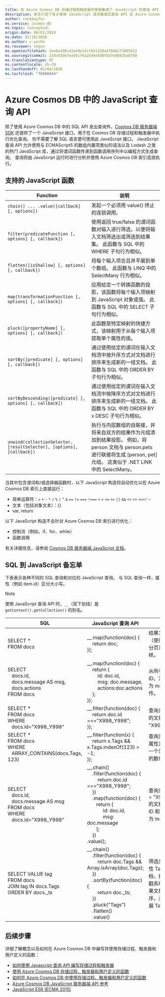 ```yaml
---
title: 在 Azure Cosmos DB 存储过程和触发器中使用集成了 JavaScript 的查询 API
description: 本文介绍了有关使用 JavaScript 语言集成式查询 API 在 Azure Cosmos DB 中创建存储过程和触发器的概念。
author: rockboyfor
ms.service: cosmos-db
ms.topic: conceptual
origin.date: 08/01/2019
ms.date: 02/10/2020
ms.author: v-yeche
ms.reviewer: sngun
ms.openlocfilehash: 2ee0a190c42ee9e161f841320a47846273805922
ms.sourcegitcommit: 23dc63b6fea451f6a2bd4e8d0fbd7ed082ba0740
ms.translationtype: HT
ms.contentlocale: zh-CN
ms.lasthandoff: 02/04/2020
ms.locfileid: "76980444"
---
```

# <a name="javascript-query-api-in-azure-cosmos-db"></a>Azure Cosmos DB 中的 JavaScript 查询 API

除了使用 Azure Cosmos DB 中的 SQL API 发出查询外，[Cosmos DB 服务器端 SDK](https://azure.github.io/azure-cosmosdb-js-server/) 还提供了一个 JavaScript 接口，用于在 Cosmos DB 存储过程和触发器中执行优化查询。 你不需要了解 SQL 语言便可使用此 JavaScript 接口。 JavaScript 查询 API 允许使用与 ECMAScript5 的数组内置项类似的语法以及 Lodash 之类的热门 JavaScript 库，通过将谓词函数传递到函数调用序列中以编程方式生成查询。 查询将由 JavaScript 运行时进行分析并使用 Azure Cosmos DB 索引高效执行。

## <a name="supported-javascript-functions"></a>支持的 JavaScript 函数

| **Function** | **说明** |
|---------|---------|
|`chain() ... .value([callback] [, options])`|发起一个必须用 value() 终止的连锁调用。|
|`filter(predicateFunction [, options] [, callback])`|使用返回 true/false 的谓词函数对输入进行筛选，以便将输入文档筛选出或筛选到结果集。 此函数与 SQL 中的 WHERE 子句行为相似。|
|`flatten([isShallow] [, options] [, callback])`|将每个输入项合且并平展到单个数组。 此函数与 LINQ 中的 SelectMany 行为相似。|
|`map(transformationFunction [, options] [, callback])`|应用给定一个转换函数的投影，该函数将每个输入项映射到 JavaScript 对象或值。 此函数与 SQL 中的 SELECT 子句行为相似。|
|`pluck([propertyName] [, options] [, callback])`|此函数是特定映射的快捷方式，该映射用于从每个输入项提取单个属性的值。|
|`sortBy([predicate] [, options] [, callback])`|通过使用给定的谓词在输入文档流中按升序方式对文档进行排序来生成新的一组文档。 此函数与 SQL 中的 ORDER BY 子句行为相似。|
|`sortByDescending([predicate] [, options] [, callback])`|通过使用给定的谓词在输入文档流中按降序方式对文档进行排序来生成新的一组文档。 此函数与 SQL 中的 ORDER BY x DESC 子句行为相似。|
|`unwind(collectionSelector, [resultSelector], [options], [callback])`|执行与内层数组的自联接，并将来自双方的结果作为元组添加到结果投影。 例如，将 person 文档与 person.pets 进行联接将生成 [person, pet] 元组。 这类似于 .NET LINK 中的 SelectMany。|

当其中包含谓词和/或选择器函数时，以下 JavaScript 构造将自动优化以在 Azure Cosmos DB 索引上直接运行：

- 简单运算符：`=` `+` `-` `*` `/` `%` `|` `^` `&` `==` `!=` `===` `!===` `<` `>` `<=` `>=` `||` `&&` `<<` `>>` `>>>!` `~`
- 文本（包括对象文本）：{}
- var, return

以下 JavaScript 构造不会针对 Azure Cosmos DB 索引进行优化：

- 控制流（例如，if、for、while）
- 函数调用

有关详细信息，请参阅 [Cosmos DB 服务器端 JavaScript 文档](https://azure.github.io/azure-cosmosdb-js-server/)。

## <a name="sql-to-javascript-cheat-sheet"></a>SQL 到 JavaScript 备忘单

下表表示各种不同的 SQL 查询和对应的 JavaScript 查询。 与 SQL 查询一样，属性（例如 item.id）区分大小写。

> [!NOTE]
> 使用 JavaScript 查询 API 时，`__`（双下划线）是 `getContext().getCollection()` 的别名。

|**SQL**|**JavaScript 查询 API**|**说明**|
|---|---|---|
|SELECT *<br />FROM docs| __.map(function(doc) { <br />&nbsp;&nbsp;&nbsp;&nbsp;return doc;<br />});|结果为所有文档（使用延续令牌分页）保持原样。|
|SELECT <br />&nbsp;&nbsp;&nbsp;docs.id,<br />&nbsp;&nbsp;&nbsp;docs.message AS msg,<br />&nbsp;&nbsp;&nbsp;docs.actions <br />FROM docs|__.map(function(doc) {<br />&nbsp;&nbsp;&nbsp;&nbsp;return {<br />&nbsp;&nbsp;&nbsp;&nbsp;&nbsp;&nbsp;&nbsp;&nbsp;id: doc.id,<br />&nbsp;&nbsp;&nbsp;&nbsp;&nbsp;&nbsp;&nbsp;&nbsp;msg: doc.message,<br />&nbsp;&nbsp;&nbsp;&nbsp;&nbsp;&nbsp;&nbsp;&nbsp;actions:doc.actions<br />&nbsp;&nbsp;&nbsp;&nbsp;};<br />});|从所有文档投影 ID、消息（别名为 msg）和操作。|
|SELECT *<br />FROM docs<br />WHERE<br />&nbsp;&nbsp;&nbsp;docs.id="X998_Y998"|__.filter(function(doc) {<br />&nbsp;&nbsp;&nbsp;&nbsp;return doc.id ==="X998_Y998";<br />});|查询具有此谓词的文档：id = "X998_Y998"。|
|SELECT *<br />FROM docs<br />WHERE<br />&nbsp;&nbsp;&nbsp;ARRAY_CONTAINS(docs.Tags, 123)|__.filter(function(x) {<br />&nbsp;&nbsp;&nbsp;&nbsp;return x.Tags && x.Tags.indexOf(123) > -1;<br />});|查询具有 Tags 属性且 Tags 为一个包含值 123 的数组的文档。|
|SELECT<br />&nbsp;&nbsp;&nbsp;docs.id,<br />&nbsp;&nbsp;&nbsp;docs.message AS msg<br />FROM docs<br />WHERE<br />&nbsp;&nbsp;&nbsp;docs.id="X998_Y998"|__.chain()<br />&nbsp;&nbsp;&nbsp;&nbsp;.filter(function(doc) {<br />&nbsp;&nbsp;&nbsp;&nbsp;&nbsp;&nbsp;&nbsp;&nbsp;return doc.id ==="X998_Y998";<br />&nbsp;&nbsp;&nbsp;&nbsp;})<br />&nbsp;&nbsp;&nbsp;&nbsp;.map(function(doc) {<br />&nbsp;&nbsp;&nbsp;&nbsp;&nbsp;&nbsp;&nbsp;return {<br />&nbsp;&nbsp;&nbsp;&nbsp;&nbsp;&nbsp;&nbsp;&nbsp;&nbsp;&nbsp;&nbsp;&nbsp;id: doc.id,<br />&nbsp;&nbsp;&nbsp;&nbsp;&nbsp;&nbsp;&nbsp;&nbsp;&nbsp;&nbsp;&nbsp;&nbsp;msg: doc.message<br />&nbsp;&nbsp;&nbsp;&nbsp;&nbsp;&nbsp;&nbsp;};<br />&nbsp;&nbsp;&nbsp;&nbsp;})<br />.value();|查询具有谓词 id = "X998_Y998" 的文档，并投影 ID 和消息（别名为 msg）。|
|SELECT VALUE tag<br />FROM docs<br />JOIN tag IN docs.Tags<br />ORDER BY docs._ts|__.chain()<br />&nbsp;&nbsp;&nbsp;&nbsp;.filter(function(doc) {<br />&nbsp;&nbsp;&nbsp;&nbsp;&nbsp;&nbsp;&nbsp;&nbsp;return doc.Tags && Array.isArray(doc.Tags);<br />&nbsp;&nbsp;&nbsp;&nbsp;})<br />&nbsp;&nbsp;&nbsp;&nbsp;.sortBy(function(doc) {<br />&nbsp;&nbsp;&nbsp;&nbsp;&nbsp;&nbsp;&nbsp;&nbsp;return doc._ts;<br />&nbsp;&nbsp;&nbsp;&nbsp;})<br />&nbsp;&nbsp;&nbsp;&nbsp;.pluck("Tags")<br />&nbsp;&nbsp;&nbsp;&nbsp;.flatten()<br />&nbsp;&nbsp;&nbsp;&nbsp;.value()|筛选具有数组属性 Tags 的文档，按 _ts 时间戳系统属性对结果文档进行排序，并投影并平展 Tags 数组。|

## <a name="next-steps"></a>后续步骤

详细了解概念以及如何在 Azure Cosmos DB 中编写并使用存储过程、触发器和用户定义的函数：

- [如何使用 Javascript 查询 API 编写存储过程和触发器](how-to-write-javascript-query-api.md)
- [使用 Azure Cosmos DB 存储过程、触发器和用户定义的函数](stored-procedures-triggers-udfs.md)
- [如何在 Azure Cosmos DB 中使用存储过程、触发器和用户定义的函数](how-to-use-stored-procedures-triggers-udfs.md)
- [Azure Cosmos DB JavaScript 服务器端 API 参考](https://azure.github.io/azure-cosmosdb-js-server)
- [JavaScript ES6 (ECMA 2015)](https://www.ecma-international.org/ecma-262/6.0/)

<!-- Update_Description: update meta properties, wording update -->
